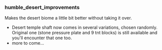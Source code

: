 ### humble_desert_improvements

Makes the desert biome a little bit better without taking it over.
* Desert temple shaft now comes in several variations, chosen randomly. Original one (stone pressure plate and 9 tnt blocks) is still available and you'll encounter that one too.
* more to come...
